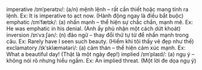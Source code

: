 imperative /ɪmˈperətɪv/: (a/n) mệnh lệnh – rất cần thiết hoặc mang tính ra lệnh. Ex: It is imperative to act now. (Hành động ngay là điều bắt buộc)
emphatic /ɪmˈfætɪk/: (a) nhấn mạnh – thể hiện sự chắc chắn, mạnh mẽ. Ex: He was emphatic in his denial. (Anh ấy phủ nhận một cách dứt khoát)
inversion /ɪnˈvɜːʃən/: (n) đảo ngữ – thay đổi thứ tự từ để nhấn mạnh trong câu. Ex: Rarely have I seen such beauty. (Hiếm khi tôi thấy vẻ đẹp như thế)
exclamatory /ɪkˈsklæmətəri/: (a) cảm thán – thể hiện cảm xúc mạnh. Ex: What a beautiful day! (Thật là một ngày đẹp!)
implied /ɪmˈplaɪd/: (a) ngụ ý – không nói rõ nhưng hiểu ngầm. Ex: An implied threat. (Một lời đe dọa ngụ ý)